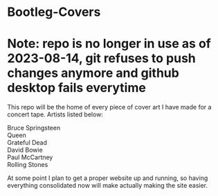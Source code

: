 # Bootleg-Covers

# Note: repo is no longer in use as of 2023-08-14, git refuses to push changes anymore and github desktop fails everytime

This repo will be the home of every piece of cover art I have made for a concert tape. Artists listed below:

Bruce Springsteen<br/>
Queen<br/>
Grateful Dead<br/>
David Bowie<br/>
Paul McCartney<br/>
Rolling Stones<br/>

At some point I plan to get a proper website up and running, so having everything consolidated now will make actually making the site easier.
